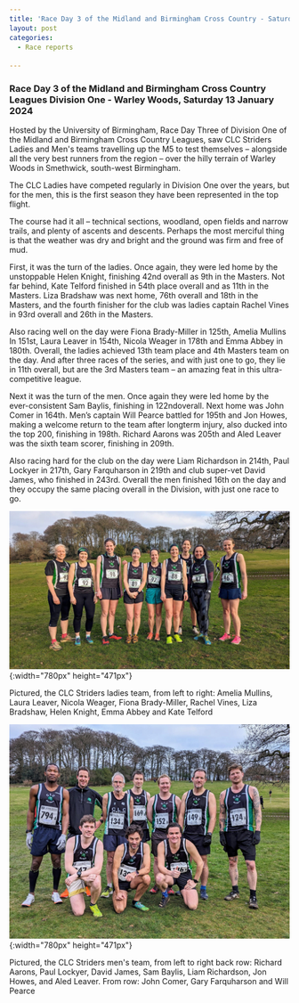 ```yaml
---
title: 'Race Day 3 of the Midland and Birmingham Cross Country - Saturday 13 January 2024'
layout: post
categories:
  - Race reports

---
```


### Race Day 3 of the Midland and Birmingham Cross Country Leagues Division One - Warley Woods, Saturday 13 January 2024

Hosted by the University of Birmingham, Race Day Three of Division One of the Midland and Birmingham Cross Country Leagues, saw CLC Striders Ladies and Men's teams travelling up the M5 to test themselves – alongside all the very best runners from the region – over the hilly terrain of Warley Woods in Smethwick, south-west Birmingham. 
 
The CLC Ladies have competed regularly in Division One over the years, but for the men, this is the first season they have been represented in the top flight. 
 
The course had it all – technical sections, woodland, open fields and narrow trails, and plenty of ascents and descents. Perhaps the most merciful thing is that the weather was dry and bright and the ground was firm and free of mud.
 
First, it was the turn of the ladies. Once again, they were led home by the unstoppable Helen Knight, finishing 42nd overall as 9th in the Masters. Not far behind, Kate Telford finished in 54th place overall and as 11th in the Masters. Liza Bradshaw was next home, 76th overall and 18th in the Masters, and the fourth finisher for the club was ladies captain Rachel Vines in 93rd overall and 26th in the Masters.
 
Also racing well on the day were Fiona Brady-Miller in 125th, Amelia Mullins In 151st, Laura Leaver in 154th, Nicola Weager in 178th and Emma Abbey in 180th. Overall, the ladies achieved 13th team place and 4th Masters team on the day. And after three races of the series, and with just one to go, they lie in 11th overall, but are the 3rd Masters team – an amazing feat in this ultra-competitive league.
 
Next it was the turn of the men. Once again they were led home by the ever-consistent Sam Baylis, finishing in 122ndoverall. Next home was John Comer in 164th. Men’s captain Will Pearce battled for 195th and Jon Howes, making a welcome return to the team after longterm injury, also ducked into the top 200, finishing in 198th. Richard Aarons was 205th and Aled Leaver was the sixth team scorer, finishing in 209th.
 
Also racing hard for the club on the day were Liam Richardson in 214th, Paul Lockyer in 217th, Gary Farquharson in 219th and club super-vet David James, who finished in 243rd. Overall the men finished 16th on the day and they occupy the same placing overall in the Division, with just one race to go. 

![The ladies team](/images/2024/01/2024-01-15-Brum-ladies-XC.jpg "Brum league race day 3"){:width="780px" height="471px"}

Pictured, the CLC Striders ladies team, from left to right: Amelia Mullins, Laura Leaver, Nicola Weager, Fiona Brady-Miller, Rachel Vines, Liza Bradshaw, Helen Knight, Emma Abbey and Kate Telford

![The mens team](/images/2024/01/2024-01-15-Brum-mens-XC.jpg "Brum league race day 3"){:width="780px" height="471px"}

Pictured, the CLC Striders men's team, from left to right back row: Richard Aarons, Paul Lockyer, David James, Sam Baylis, Liam Richardson, Jon Howes, and Aled Leaver. From row: John Comer, Gary Farquharson and Will Pearce

